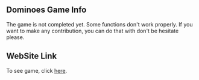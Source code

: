 ## Dominoes Game Info

The game is not completed yet. Some functions don't work properly. If you want to make any contribution, you can do that with don't be hesitate please.

## WebSite Link

To see game, click [here](https://dominoesgame.netlify.app/).
